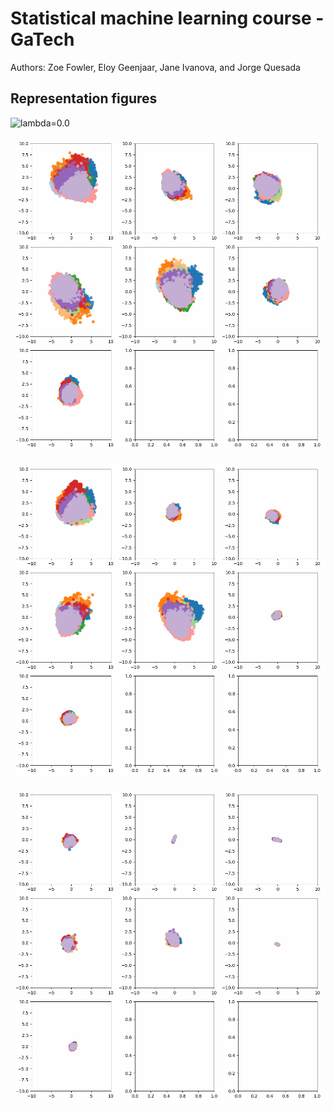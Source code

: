 # Statistical machine learning course - GaTech
Authors: Zoe Fowler, Eloy Geenjaar, Jane Ivanova, and Jorge Quesada

## Representation figures

![lambda=0.0](lamb0.0.gif)

![lambda=0.001](lamb0.001.gif)

![lambda=0.005](lamb0.005.gif)

![lambda=0.05](lamb0.05.gif)
